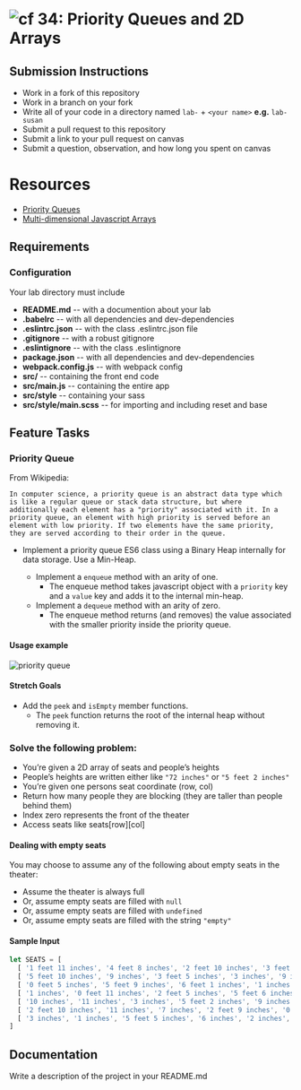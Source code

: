 ![cf](https://i.imgur.com/7v5ASc8.png) 34: Priority Queues and 2D Arrays
======

## Submission Instructions
  * Work in a fork of this repository
  * Work in a branch on your fork
  * Write all of your code in a directory named `lab-` + `<your name>` **e.g.** `lab-susan`
  * Submit a pull request to this repository
  * Submit a link to your pull request on canvas
  * Submit a question, observation, and how long you spent on canvas  


# Resources
* [Priority Queues](https://en.wikipedia.org/wiki/Priority_queue)
* [Multi-dimensional Javascript Arrays](https://developer.mozilla.org/en-US/docs/Web/JavaScript/Guide/Indexed_collections)


  
## Requirements  
### Configuration  
Your lab directory must include  
* **README.md** -- with a documention about your lab
* **.babelrc** -- with all dependencies and dev-dependencies 
* **.eslintrc.json** -- with the class .eslintrc.json file
* **.gitignore** -- with a robust gitignore
* **.eslintignore** -- with the class .eslintignore
* **package.json** -- with all dependencies and dev-dependencies 
* **webpack.config.js** -- with webpack config
* **src/** -- containing the front end code
* **src/main.js** -- containing the entire app
* **src/style** -- containing your sass
* **src/style/main.scss** -- for importing and including reset and base

## Feature Tasks 
### Priority Queue
From Wikipedia:

```
In computer science, a priority queue is an abstract data type which is like a regular queue or stack data structure, but where additionally each element has a "priority" associated with it. In a priority queue, an element with high priority is served before an element with low priority. If two elements have the same priority, they are served according to their order in the queue.
```

* Implement a priority queue ES6 class using a Binary Heap internally for data storage. Use a Min-Heap.

  * Implement a `enqueue` method with an arity of one. 
    * The enqueue method takes javascript object with a `priority` key and a `value` key and adds it to the internal min-heap.
  * Implement a `dequeue` method with an arity of zero.
    * The enqueue method returns (and removes) the value associated with the smaller priority inside the priority queue.

#### Usage example
![priority queue](https://raw.githubusercontent.com/codefellows-seattle-javascript-401d19/34-priority-queue-and-2d-arrays/master/dequeue.png)
#### Stretch Goals
* Add the `peek` and `isEmpty` member functions.
  * The `peek` function returns the root of the internal heap without removing it. 

### Solve the following problem:
- You’re given a 2D array of seats and people’s heights
- People’s heights are written either like `"72 inches"` or `"5 feet 2 inches"`
- You’re given one persons seat coordinate (row, col)
- Return how many people they are blocking (they are taller than people behind them)
- Index zero represents the front of the theater
- Access seats like seats[row][col]

#### Dealing with empty seats

You may choose to assume any of the following about empty seats in the theater:

- Assume the theater is always full
- Or, assume empty seats are filled with `null`
- Or, assume empty seats are filled with `undefined`
- Or, assume empty seats are filled with the string `"empty"`

#### Sample Input
```javascript
let SEATS = [
  [ '1 feet 11 inches', '4 feet 8 inches', '2 feet 10 inches', '3 feet 5 inches', '2 inches', '3 inches', '11 inches' ],
  [ '5 feet 10 inches', '9 inches', '3 feet 5 inches', '3 inches', '9 inches', '1 feet 0 inches', '0 inches' ],
  [ '0 feet 5 inches', '5 feet 9 inches', '6 feet 1 inches', '1 inches', '1 inches', '5 feet 3 inches', '3 feet 5 inches' ],
  [ '1 inches', '0 feet 11 inches', '2 feet 5 inches', '5 feet 6 inches', '6 feet 6 inches', '6 inches', '5 feet 11 inches' ],
  [ '10 inches', '11 inches', '3 inches', '5 feet 2 inches', '9 inches', '4 inches', '1 feet 10 inches' ],
  [ '2 feet 10 inches', '11 inches', '7 inches', '2 feet 9 inches', '0 inches', '9 inches', '0 feet 2 inches' ],
  [ '3 inches', '1 inches', '5 feet 5 inches', '6 inches', '2 inches', '5 feet 7 inches', '8 inches' ]
]
```

##  Documentation  
Write a description of the project in your README.md
